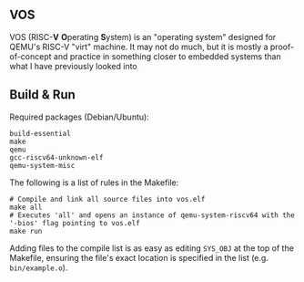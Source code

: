 ## VOS
VOS (RISC-**V** **O**perating **S**ystem) is an "operating system" designed for QEMU's RISC-V "virt" machine. It may not do much, but it is mostly a proof-of-concept and practice in something closer to embedded systems than what I have previously looked into

## Build & Run
Required packages (Debian/Ubuntu):
```
build-essential
make
qemu
gcc-riscv64-unknown-elf
qemu-system-misc
```

The following is a list of rules in the Makefile:
```
# Compile and link all source files into vos.elf
make all
# Executes 'all' and opens an instance of qemu-system-riscv64 with the '-bios' flag pointing to vos.elf
make run
```

Adding files to the compile list is as easy as editing `SYS_OBJ` at the top of the Makefile, ensuring the file's exact location is specified in the list (e.g. `bin/example.o`).
